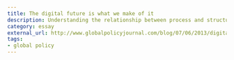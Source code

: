 ```yaml
---
title: The digital future is what we make of it
description: Understanding the relationship between process and structure and viewing progress as subjective and non-teleological opens the door for the creation of more contextual and forward-looking policy.
category: essay
external_url: http://www.globalpolicyjournal.com/blog/07/06/2013/digital-future-what-we-make-it
tags: 
- global policy
---
```

